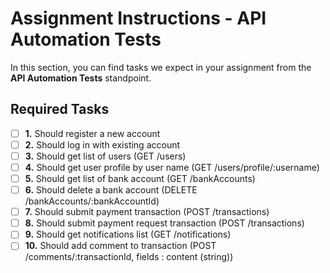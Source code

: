 # Assignment Instructions - API Automation Tests

In this section, you can find tasks we expect in your assignment from the **API Automation Tests** standpoint.

## Required Tasks

- [ ] **1.** Should register a new account
- [ ] **2.** Should log in with existing account
- [ ] **3.** Should get list of users (GET /users)
- [ ] **4.** Should get user profile by user name (GET /users/profile/:username)
- [ ] **5.** Should get list of bank account (GET /bankAccounts)
- [ ] **6.** Should delete a bank account (DELETE /bankAccounts/:bankAccountId)
- [ ] **7.** Should submit payment transaction (POST /transactions)
- [ ] **8.** Should submit payment request transaction (POST /transactions)
- [ ] **9.** Should get notifications list (GET /notifications)
- [ ] **10.** Should add comment to transaction (POST /comments/:transactionId, fields : content (string))
